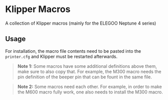 # Klipper Macros

A collection of Klipper macros (mainly for the ELEGOO Neptune 4 series)

## Usage

For installation, the macro file contents need to be pasted into the `printer.cfg` and Klipper must be restarted afterwards.

> **Note 1:** Some macros have some additional definitions above them, make sure to also copy that. For example, the M300 macro needs the pin definition of the beeper pin that can be fount in the same file.

> **Note 2:** Some macros need each other. For example, in order to make the M600 macro fully work, one also needs to install the M300 macro.
